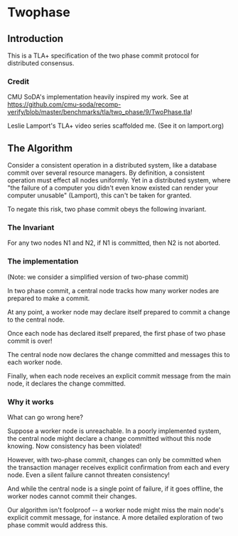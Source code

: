 # Twophase

## Introduction
This is a TLA+ specification of the two phase commit protocol for distributed consensus.

### Credit 
CMU SoDA's implementation heavily inspired my work. See at https://github.com/cmu-soda/recomp-verify/blob/master/benchmarks/tla/two_phase/9/TwoPhase.tla!

Leslie Lamport's TLA+ video series scaffolded me. (See it on lamport.org)

## The Algorithm
Consider a consistent operation in a distributed system, like a database commit over several resource managers. By definition, a consistent operation must effect all nodes uniformly. Yet in a distributed system, where "the failure of a computer you didn't even know existed can render your computer unusable" (Lamport), this can't be taken for granted.

To negate this risk, two phase commit obeys the following invariant.

### The Invariant
For any two nodes N1 and N2, if N1 is committed, then N2 is not aborted.

### The implementation
(Note: we consider a simplified version of two-phase commit)

In two phase commit, a central node tracks how many worker nodes are prepared to make a commit.

At any point, a worker node may declare itself prepared to commit a change to the central node.

Once each node has declared itself prepared, the first phase of two phase commit is over! 

The central node now declares the change committed and messages this to each worker node.

Finally, when each node receives an explicit commit message from the main node, it declares the change committed.

### Why it works
What can go wrong here? 

Suppose a worker node is unreachable. In a poorly implemented system, the central node might declare a change committed without this node knowing. Now consistency has been violated!

However, with two-phase commit, changes can only be committed when the transaction manager receives explicit confirmation from each and every node. Even a silent failure cannot threaten consistency!

And while the central node is a single point of failure, if it goes offline, the worker nodes cannot commit their changes.

Our algorithm isn't foolproof -- a worker node might miss the main node's explicit commit message, for instance. A more detailed exploration of two phase commit would address this.

